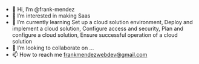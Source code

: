 - 👋 Hi, I’m @frank-mendez
- 👀 I’m interested in making Saas 
- 🌱 I’m currently learning Set up a cloud solution environment, Deploy and implement a cloud solution, Configure access and security, Plan and configure a cloud solution, Ensure successful operation of a cloud solution
- 💞️ I’m looking to collaborate on ...
- 📫 How to reach me frankmendezwebdev@gmail.com

<!---
frank-mendez/frank-mendez is a ✨ special ✨ repository because its `README.md` (this file) appears on your GitHub profile.
You can click the Preview link to take a look at your changes.
--->

